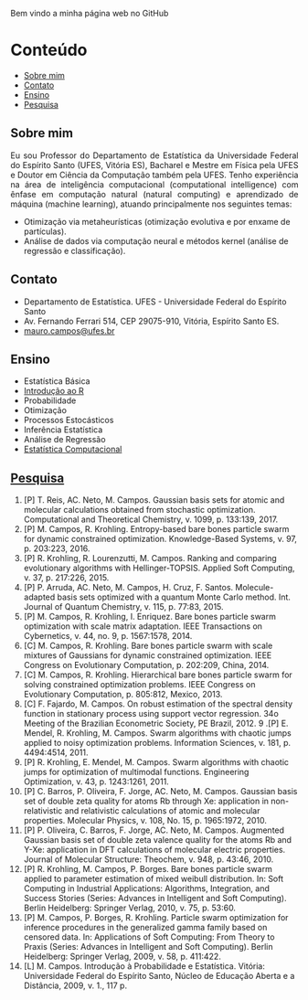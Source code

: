 <p align="justify">
Bem vindo a minha página web no GitHub
</p>

# Conteúdo <a id="cont"></a>
  * [Sobre mim](#sec-1)
  * [Contato](#sec-2)
  * [Ensino](#sec-3)
  * [Pesquisa](#sec-4)
  
## Sobre mim <a id="sec-1"></a>

<p align="justify">
Eu sou Professor do Departamento de Estatística da Universidade Federal do Espírito Santo (UFES, Vitória ES), Bacharel e Mestre em Física pela UFES e Doutor em Ciência da Computação também pela UFES. Tenho experiência na área de inteligência computacional (computational intelligence) com ênfase em computação natural (natural computing) e aprendizado de máquina (machine learning), atuando principalmente nos seguintes temas:
</p>

- Otimização via metaheurísticas (otimização evolutiva e por enxame de partículas).
- Análise de dados via computação neural e métodos kernel (análise de regressão e classificação).

## Contato <a id="sec-2"></a>

- Departamento de Estatística. UFES - Universidade Federal do Espírito Santo
- Av. Fernando Ferrari 514, CEP 29075-910, Vitória, Espírito Santo ES.
- <mauro.campos@ufes.br>

## Ensino <a id="sec-3"></a>

- Estatística Básica
- [Introdução ao R][pwir]
- Probabilidade
- Otimização
- Processos Estocásticos
- Inferência Estatística
- Análise de Regressão
- [Estatística Computacional][pwec]

## [Pesquisa](#cont) <a id="sec-4"></a>

1. [P] T. Reis, AC. Neto, M. Campos. Gaussian basis sets for atomic and molecular calculations obtained from stochastic optimization. Computational and Theoretical Chemistry, v. 1099, p. 133:139, 2017.
2. [P] M. Campos, R. Krohling. Entropy-based bare bones particle swarm for dynamic constrained optimization. Knowledge-Based Systems, v. 97, p. 203:223, 2016.
3. [P] R. Krohling, R. Lourenzutti, M. Campos. Ranking and comparing evolutionary algorithms with Hellinger-TOPSIS. Applied Soft Computing, v. 37, p. 217:226, 2015.
4. [P] P. Arruda, AC. Neto, M. Campos, H. Cruz, F. Santos. Molecule-adapted basis sets optimized with a quantum Monte Carlo method. Int. Journal of Quantum Chemistry, v. 115, p. 77:83, 2015.
5. [P] M. Campos, R. Krohling, I. Enriquez. Bare bones particle swarm optimization with scale matrix adaptation. IEEE Transactions on Cybernetics, v. 44, no. 9, p. 1567:1578, 2014.
6. [C] M. Campos, R. Krohling. Bare bones particle swarm with scale mixtures of Gaussians for dynamic constrained optimization. IEEE Congress on Evolutionary Computation, p. 202:209, China, 2014.
7. [C] M. Campos, R. Krohling. Hierarchical bare bones particle swarm for solving constrained optimization problems. IEEE Congress on Evolutionary Computation, p. 805:812, Mexico, 2013.
8. [C] F. Fajardo, M. Campos. On robust estimation of the spectral density function in stationary process using support vector regression. 34o Meeting of the Brazilian Econometric Society, PE Brazil, 2012.
9 .[P] E. Mendel, R. Krohling, M. Campos. Swarm algorithms with chaotic jumps applied to noisy optimization problems. Information Sciences, v. 181, p. 4494:4514, 2011.
10. [P] R. Krohling, E. Mendel, M. Campos. Swarm algorithms with chaotic jumps for optimization of multimodal functions. Engineering Optimization, v. 43, p. 1243:1261, 2011.
11. [P] C. Barros, P. Oliveira, F. Jorge, AC. Neto, M. Campos. Gaussian basis set of double zeta quality for atoms Rb through Xe: application in non-relativistic and relativistic calculations of atomic and molecular properties. Molecular Physics, v. 108, No. 15, p. 1965:1972, 2010.
12. [P] P. Oliveira, C. Barros, F. Jorge, AC. Neto, M. Campos. Augmented Gaussian basis set of double zeta valence quality for the atoms Rb and Y-Xe: application in DFT calculations of molecular electric properties. Journal of Molecular Structure: Theochem, v. 948, p. 43:46, 2010.
13. [P] R. Krohling, M. Campos, P. Borges. Bare bones particle swarm applied to parameter estimation of mixed weibull distribution. In: Soft Computing in Industrial Applications: Algorithms, Integration, and Success Stories (Series: Advances in Intelligent and Soft Computing). Berlin Heidelberg: Springer Verlag, 2010, v. 75, p. 53:60.
14. [P] M. Campos, P. Borges, R. Krohling. Particle swarm optimization for inference procedures in the generalized gamma family based on censored data. In: Applications of Soft Computing: From Theory to Praxis (Series: Advances in Intelligent and Soft Computing). Berlin Heidelberg: Springer Verlag, 2009, v. 58, p. 411:422.
15. [L] M. Campos. Introdução à Probabilidade e Estatística. Vitória: Universidade Federal do Espírito Santo, Núcleo de Educação Aberta e a Distância, 2009, v. 1., 117 p.


[pwir]: http://www.maurocampos.com/cursos/intror/intror.html "Introdução ao R"
[pwec]: http://www.maurocampos.com/cursos/estcomp/index.html "Est. Computacional"
